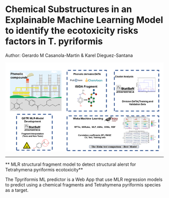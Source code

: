 # Chemical Substructures in an Explainable Machine Learning Model to identify the ecotoxicity risks factors in T. pyriformis

Author: Gerardo M Casanola-Martin & Karel Dieguez-Santana

![TOC](toc.png)

-------------------------------------------------------------------------------------------------

** MLR structural fragment model to detect structural alerst for Tetrahymena pyriformis ecotoxicity**

The Tpyriformis ML predictor is a Web App that use MLR regression models to predict using a chemical fragments and Tetrahymena pyriformis species as a target. 
